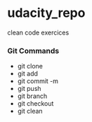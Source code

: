 # udacity_repo
clean code exercices

### Git Commands

* git clone
* git add
* git commit -m
* git push
* git branch
* git checkout
* git clean